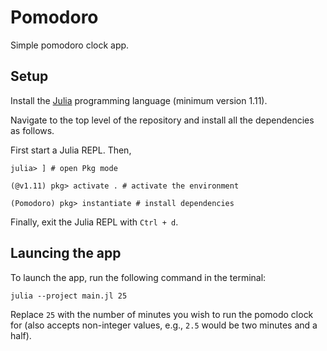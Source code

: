 # Pomodoro

Simple pomodoro clock app.

## Setup

Install the [Julia](https://julialang.org/install/) programming language (minimum version 1.11).

Navigate to the top level of the repository and install all the dependencies as follows.

First start a Julia REPL. Then,

```julia-repl
julia> ] # open Pkg mode

(@v1.11) pkg> activate . # activate the environment

(Pomodoro) pkg> instantiate # install dependencies
```

Finally, exit the Julia REPL with `Ctrl + d`.

## Launcing the app

To launch the app, run the following command in the terminal:

```
julia --project main.jl 25
```

Replace `25` with the number of minutes you wish to run the pomodo clock for (also accepts non-integer values, e.g., `2.5` would be two minutes and a half).


